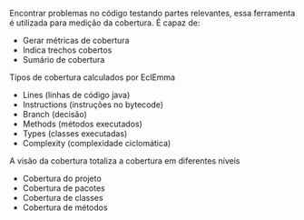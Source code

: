 Encontrar problemas no código testando partes relevantes, essa ferramenta é utilizada para medição da cobertura. É capaz de:
- Gerar métricas de cobertura
- Indica trechos cobertos
- Sumário de cobertura

Tipos de cobertura calculados por EclEmma
- Lines (linhas de código java)
- Instructions (instruções no bytecode)
- Branch (decisão)
- Methods (métodos executados)
- Types (classes executadas)
- Complexity (complexidade ciclomática)

A visão da cobertura totaliza a cobertura em
diferentes níveis
- Cobertura do projeto
- Cobertura de pacotes
- Cobertura de classes
- Cobertura de métodos
